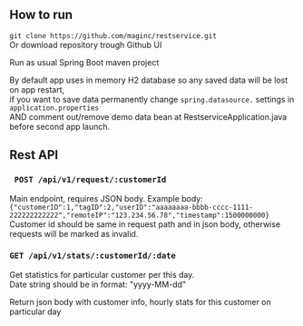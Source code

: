 ## How to run
```git clone https://github.com/maginc/restservice.git``` <br>
Or download repository trough Github UI

Run as usual Spring Boot maven project <br>

By default app uses in memory H2 database so any saved data will be lost on app restart, <br>
if you want to save data permanently change ```spring.datasource.``` settings in ```application.properties``` <br>
AND comment out/remove demo data bean at RestserviceApplication.java before second app launch.


## Rest API
### ``` POST /api/v1/request/:customerId```
Main endpoint, requires JSON body.
Example body: <br>
```{"customerID":1,"tagID":2,"userID":"aaaaaaaa-bbbb-cccc-1111-222222222222","remoteIP":"123.234.56.78","timestamp":1500000000}``` <br>
Customer id should be same in request path and in json body, otherwise requests will be marked as invalid. <br>

### ```GET /api/v1/stats/:customerId/:date```
Get statistics for particular customer per this day. <br>
Date string should be in format: "yyyy-MM-dd" <br>

Return json body with customer info, hourly stats for this customer on particular day <br>

